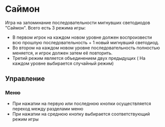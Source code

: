 # Саймон
Игра на запоминание последовательности 
мигнувших светодиодов "Саймон".
Всего есть 3 режима игры:
- В первом игрок на каждом новом уровне должен воспроизвести 
всю прошлую последовательность + 1 новый мигнувший светодиод.
- Во втором на каждом новом уровне последовательность полностью 
меняется, и игрок должен затем её повторить.
- Третий режим является объединением двух предыдущих (
На каждом уровне выбирается случайный режим)

## Управление
### Меню
- При нажатии на первую или последнюю кнопки осуществляется 
переход между разделами меню
- При нажатии на среднюю кнопку выбирается соответствующий 
режим игры